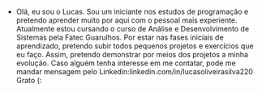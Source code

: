 -   Olá, eu sou o Lucas.
    Sou um iniciante nos estudos de programação e pretendo aprender muito por aqui com o pessoal mais experiente.
    Atualmente estou cursando o curso de Análise e Desenvolvimento de Sistemas pela Fatec Guarulhos.
    Por estar nas fases iniciais de aprendizado, pretendo subir todos pequenos projetos e exercícios que eu faço. Assim, pretendo demonstrar por meios dos projetos a minha evolução.
    Caso alguém tenha interesse em me contatar, pode me mandar mensagem pelo Linkedin:linkedin.com/in/lucasoliveirasilva220
    Grato (:
    



